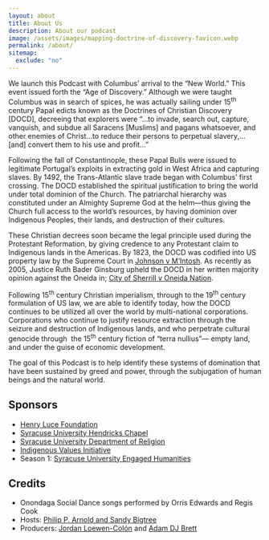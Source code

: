 ```yaml
---
layout: about
title: About Us
description: About our podcast
image: /assets/images/mapping-doctrine-of-discovery-favicon.webp
permalink: /about/
sitemap:
  exclude: "no"
---
```


We launch this Podcast with Columbus’ arrival to the “New World.” This event issued forth the “Age of Discovery.” Although we were taught Columbus was in search of spices, he was actually sailing under 15<sup>th</sup> century Papal edicts known as the Doctrines of Christian Discovery [DOCD], decreeing that explorers were “…to invade, search out, capture, vanquish, and subdue all Saracens [Muslims] and pagans whatsoever, and other enemies of Christ…to reduce their persons to perpetual slavery,…[and] convert them to his use and profit…”

Following the fall of Constantinople, these Papal Bulls were issued to legitimate Portugal’s exploits in extracting gold in West Africa and capturing slaves. By 1492, the Trans-Atlantic slave trade began with Columbus’ first crossing. The DOCD established the spiritual justification to bring the world under total dominion of the Church. The patriarchal hierarchy was constituted under an Almighty Supreme God at the helm—thus giving the Church full access to the world’s resources, by having dominion over Indigenous Peoples, their lands, and destruction of their cultures.

These Christian decrees soon became the legal principle used during the Protestant Reformation, by giving credence to any Protestant claim to Indigenous lands in the Americas. By 1823, the DOCD was codified into US property law by the Supreme Court in [Johnson v M’Intosh](https://doctrineofdiscovery.org/johnson-v-mcintosh/). As recently as 2005, Justice Ruth Bader Ginsburg upheld the DOCD in her written majority opinion against the Oneida in; [City of Sherrill v Oneida Nation](https://doctrineofdiscovery.org/sherrill-v-oneida-opinion-of-the-court/).

Following 15<sup>th</sup> century Christian imperialism, through to the 19<sup>th</sup> century formulation of US law, we are able to identify today, how the DOCD continues to be utilized all over the world by multi-national corporations. Corporations who continue to justify resource extraction through the seizure and destruction of Indigenous lands, and who perpetrate cultural genocide through  the 15<sup>th</sup> century fiction of “terra nullius”— empty land, and under the guise of economic development.

The goal of this Podcast is to help identify these systems of domination that have been sustained by greed and power, through the subjugation of human beings and the natural world.

## Sponsors

* [Henry Luce Foundation](https://www.hluce.org/)
* [Syracuse University Hendricks Chapel](https://chapel.syracuse.edu/)
* [Syracuse University Department of Religion](https://thecollege.syr.edu/religion/)
* [Indigenous Values Initiative](https://indigenousvalues.org/)
* Season 1: [Syracuse University Engaged Humanities](https://thecollege.syr.edu/engaged-humanities/)


## Credits

* Onondaga Social Dance songs performed by Orris Edwards and Regis Cook
* Hosts: [Philip P. Arnold and Sandy Bigtree](https://indigenousvalues.org/about/our-team/)
* Producers: [Jordan Loewen-Colón](https://www.jordanbradyloewen.com/) and [Adam DJ Brett](https://adamdjbrett.com/)
